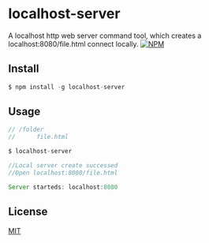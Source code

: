 # localhost-server
A localhost http web server command tool, which creates a localhost:8080/file.html connect locally.
[![NPM](https://nodei.co/npm/localhost-server.png)](https://www.npmjs.com/package/localhost-server)


## Install

```javascript
$ npm install -g localhost-server

```


## Usage

```javascript
// /folder
//      file.html

$ localhost-server

```

```javascript
//Local server create successed
//Open localhost:8080/file.html

Server starteds: localhost:8080

```

## License


[MIT](http://vjpr.mit-license.org)